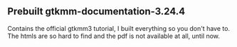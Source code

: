 ## Prebuilt gtkmm-documentation-3.24.4
Contains the official gtkmm3 tutorial, I built everything so you don't have to. The htmls are so hard to find and the pdf is not available at all, until now.
